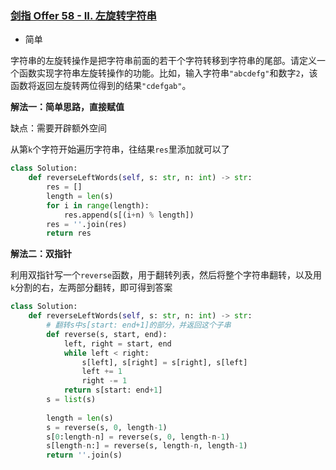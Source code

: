 ### [剑指 Offer 58 - II. 左旋转字符串](https://leetcode.cn/problems/zuo-xuan-zhuan-zi-fu-chuan-lcof/)

- 简单

字符串的左旋转操作是把字符串前面的若干个字符转移到字符串的尾部。请定义一个函数实现字符串左旋转操作的功能。比如，输入字符串`"abcdefg"`和数字`2`，该函数将返回左旋转两位得到的结果`"cdefgab"`。



**解法一：简单思路，直接赋值**

缺点：需要开辟额外空间

从第`k`个字符开始遍历字符串，往结果`res`里添加就可以了

```python
class Solution:
    def reverseLeftWords(self, s: str, n: int) -> str:
        res = []
        length = len(s)
        for i in range(length):
            res.append(s[(i+n) % length])
        res = ''.join(res)
        return res
```

**解法二：双指针**

利用双指针写一个`reverse`函数，用于翻转列表，然后将整个字符串翻转，以及用`k`分割的右，左两部分翻转，即可得到答案

```python
class Solution:
    def reverseLeftWords(self, s: str, n: int) -> str:
        # 翻转s中s[start: end+1]的部分，并返回这个子串
        def reverse(s, start, end):
            left, right = start, end
            while left < right:
                s[left], s[right] = s[right], s[left]
                left += 1
                right -= 1
            return s[start: end+1]
        s = list(s)
        
        length = len(s)
        s = reverse(s, 0, length-1)
        s[0:length-n] = reverse(s, 0, length-n-1)
        s[length-n:] = reverse(s, length-n, length-1)
        return ''.join(s)
```

